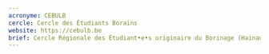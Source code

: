 ```yaml
---
acronyme: CEBULB
cercle: Cercle des Étudiants Borains
website: https://cebulb.be
brief: Cercle Régionale des Étudiant•e•s originaire du Borinage (Hainaut)
---
```

